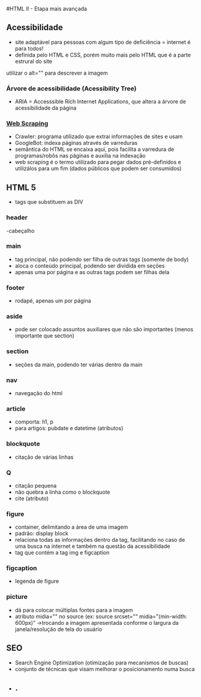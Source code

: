 #HTML II - Etapa mais avançada


## Acessibilidade
- site adaptável para pessoas com algum tipo de deficiência = internet é para todos!
- definida pelo HTML e CSS, porém muito mais pelo HTML que é a parte estrural do site

utilizar o alt="" para descrever a imagem

### Árvore de acessibilidade (Acessibility Tree)
- ARIA = Accesssible Rich Internet Applications, que altera a árvore de acessibilidade da página


### <a href="#seo">Web Scraping</a>
- Crawler: programa utilizado que extrai informações de sites e usam
- GoogleBot: indexa páginas através de varreduras
- semântica do HTML se encaixa aqui, pois facilita a varredura de programas/robôs nas páginas e auxilia na indexação
- web scraping é o termo utilizado para pegar dados pré-definidos e utilizálos para um fim (dados públicos que podem ser consumidos)

## HTML 5
- tags que substituem as <divs>DIV</divs>

### header
-cabeçalho


### main
- tag principal, não podendo ser filha de outras tags (somente de body)
- aloca o conteúdo principal, podendo ser dividida em seções
- apenas uma por página e as outras tags podem ser filhas dela


### footer
- rodapé, apenas um por página


### aside
- pode ser colocado assuntos auxiliares que não são importantes (menos importante que section)


### section
- seções da main, podendo ter várias dentro da main


### nav
- navegação do html


### article
- comporta: h1, p
- para artigos: pubdate e datetime (atributos)


### blockquote
- citação de várias linhas


### Q
- citação pequena
- não quebra a linha como o blockquote
- cite (atributo)

### figure
- container, delimitando a área de uma imagem
- padrão: display block
- relaciona todas as informações dentro da tag, facilitando no caso de uma busca na internet e também na questão da acessibilidade
- tag que contém a tag img e figcaption


### figcaption
- legenda de figure


### picture
- dá para colocar múltiplas fontes para a imagem
- atributo midia="" no source (ex: source srcset="" midia="(min-width: 600px)" ->trocando a imagem apresentada conforme o largura da janela/resolução de tela do usuário


## SEO
- Search Engine Optimization (otimização para mecanismos de buscas)
- conjunto de técnicas que visam melhorar o posicionamento numa busca
- <h2 id="seo">.</h2>